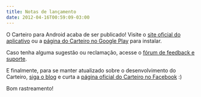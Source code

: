 ```yaml
---
title: Notas de lançamento
date: 2012-04-16T00:59:09-03:00
---
```


O Carteiro para Android acaba de ser publicado! Visite o [site oficial do aplicativo](https://carteiro.app/) ou a [página do Carteiro no Google Play](https://play.google.com/store/apps/details?id=com.rbardini.carteiro) para instalar.

Caso tenha alguma sugestão ou reclamação, acesse o [fórum de feedback e suporte](https://carteiroapp.uservoice.com/).

E finalmente, para se manter atualizado sobre o desenvolvimento do Carteiro, [siga o blog](https://blog.carteiro.app/) e curta a [página oficial do Carteiro no Facebook](https://www.facebook.com/carteiroapp) :)

Bom rastreamento!
